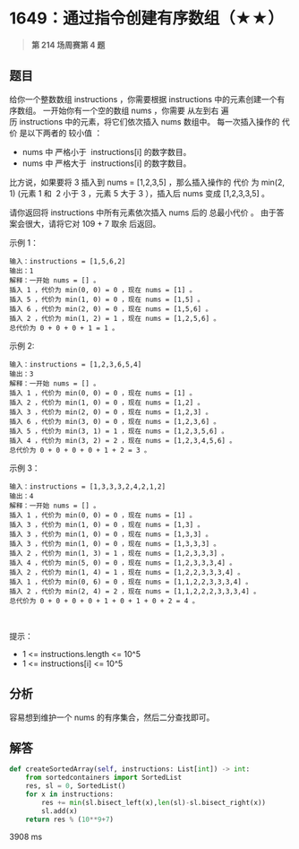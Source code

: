 # 1649：通过指令创建有序数组（★★）


> **第 214 场周赛第 4 题**

## 题目

给你一个整数数组 instructions ，你需要根据 instructions 中的元素创建一个有序数组。
一开始你有一个空的数组 nums ，你需要 从左到右 遍历 instructions 中的元素，将它们依次插入 nums 数组中。
每一次插入操作的 代价 是以下两者的 较小值 ：
- nums 中 严格小于  instructions[i] 的数字数目。
- nums 中 严格大于  instructions[i] 的数字数目。

比方说，如果要将 3 插入到 nums = [1,2,3,5] ，那么插入操作的 代价 为 min(2, 1)
 (元素 1 和  2 小于 3 ，元素 5 大于 3 ），插入后 nums 变成 [1,2,3,3,5] 。

请你返回将 instructions 中所有元素依次插入 nums 后的 总最小代价 。
由于答案会很大，请将它对 109 + 7 取余 后返回。


示例 1：

    输入：instructions = [1,5,6,2]
    输出：1
    解释：一开始 nums = [] 。
    插入 1 ，代价为 min(0, 0) = 0 ，现在 nums = [1] 。
    插入 5 ，代价为 min(1, 0) = 0 ，现在 nums = [1,5] 。
    插入 6 ，代价为 min(2, 0) = 0 ，现在 nums = [1,5,6] 。
    插入 2 ，代价为 min(1, 2) = 1 ，现在 nums = [1,2,5,6] 。
    总代价为 0 + 0 + 0 + 1 = 1 。

示例 2:

    输入：instructions = [1,2,3,6,5,4]
    输出：3
    解释：一开始 nums = [] 。
    插入 1 ，代价为 min(0, 0) = 0 ，现在 nums = [1] 。
    插入 2 ，代价为 min(1, 0) = 0 ，现在 nums = [1,2] 。
    插入 3 ，代价为 min(2, 0) = 0 ，现在 nums = [1,2,3] 。
    插入 6 ，代价为 min(3, 0) = 0 ，现在 nums = [1,2,3,6] 。
    插入 5 ，代价为 min(3, 1) = 1 ，现在 nums = [1,2,3,5,6] 。
    插入 4 ，代价为 min(3, 2) = 2 ，现在 nums = [1,2,3,4,5,6] 。
    总代价为 0 + 0 + 0 + 0 + 1 + 2 = 3 。

示例 3：

    输入：instructions = [1,3,3,3,2,4,2,1,2]
    输出：4
    解释：一开始 nums = [] 。
    插入 1 ，代价为 min(0, 0) = 0 ，现在 nums = [1] 。
    插入 3 ，代价为 min(1, 0) = 0 ，现在 nums = [1,3] 。
    插入 3 ，代价为 min(1, 0) = 0 ，现在 nums = [1,3,3] 。
    插入 3 ，代价为 min(1, 0) = 0 ，现在 nums = [1,3,3,3] 。
    插入 2 ，代价为 min(1, 3) = 1 ，现在 nums = [1,2,3,3,3] 。
    插入 4 ，代价为 min(5, 0) = 0 ，现在 nums = [1,2,3,3,3,4] 。
    ​​​​​插入 2 ，代价为 min(1, 4) = 1 ，现在 nums = [1,2,2,3,3,3,4] 。
    插入 1 ，代价为 min(0, 6) = 0 ，现在 nums = [1,1,2,2,3,3,3,4] 。
    插入 2 ，代价为 min(2, 4) = 2 ，现在 nums = [1,1,2,2,2,3,3,3,4] 。
    总代价为 0 + 0 + 0 + 0 + 1 + 0 + 1 + 0 + 2 = 4 。
 

提示：
- 1 <= instructions.length <= 10^5
- 1 <= instructions[i] <= 10^5



## 分析

容易想到维护一个 nums 的有序集合，然后二分查找即可。

## 解答

```python
def createSortedArray(self, instructions: List[int]) -> int:
    from sortedcontainers import SortedList
    res, sl = 0, SortedList()
    for x in instructions:
        res += min(sl.bisect_left(x),len(sl)-sl.bisect_right(x))
        sl.add(x)
    return res % (10**9+7)
```
3908 ms


